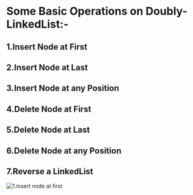 # Some Basic Operations on Doubly-LinkedList:-

## 1.Insert Node at First
## 2.Insert Node at Last
## 3.Insert Node at any Position
## 4.Delete Node at First
## 5.Delete Node at Last
## 6.Delete Node at any Position
## 7.Reverse a LinkedList


 
 ![1.insert node at first](https://github.com/Nidhikumari-4/DSA-EndGame/blob/main/01.Data%20Structure/01.LinkedList/02.Doubly-LinkedList/Basic%20Operation/1.insert%20node%20at%20first.png)